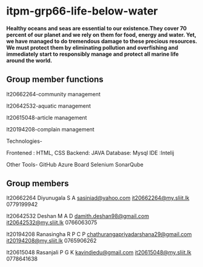 # itpm-grp66-life-below-water
#### Healthy oceans and seas are essential to our existence.They cover 70 percent of our planet and we rely on them for food, energy and water. Yet, we have managed to do tremendous damage to these precious resources. We must protect them by eliminating pollution and overfishing and immediately start to responsibly manage and protect all marine life around the world.
## Group member functions
It20662264-community management

It20642532-aquatic management

It20615048-article management

It20194208-complain management

Technologies-

Frontened : HTML, CSS
Backend: JAVA
Database: Mysql
IDE :Intelij

Other Tools-
GitHub
Azure Board
Selenium
SonarQube

## Group members
It20662264
Diyunugala S A
sasiniad@yahoo.com
it20662264@my.sliit.lk
0779199942

It20642532
Deshan M A D
damith.deshan98@gmail.com
it20642532@my.sliit.lk
0766063075


It20194208
Ranasingha R P C P chathurangapriyadarshana29@gmail.com
it20194208@my.sliit.lk
0765906262

It20615048
Rasanjali P G K
kavindiedu@gmail.com
it20615048@my.sliit.lk
0778641638
